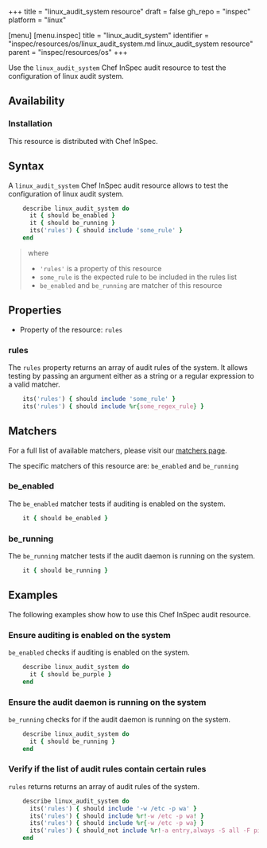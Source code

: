 +++
title = "linux_audit_system resource"
draft = false
gh_repo = "inspec"
platform = "linux"

[menu]
  [menu.inspec]
    title = "linux_audit_system"
    identifier = "inspec/resources/os/linux_audit_system.md linux_audit_system resource"
    parent = "inspec/resources/os"
+++

Use the `linux_audit_system` Chef InSpec audit resource to test the configuration of linux audit system.


## Availability

### Installation

This resource is distributed with Chef InSpec.

## Syntax

A `linux_audit_system` Chef InSpec audit resource allows to test the configuration of linux audit system.

```ruby
    describe linux_audit_system do
      it { should be_enabled }
      it { should be_running }
      its('rules') { should include 'some_rule' }
    end
```
> where
>
> - `'rules'` is a property of this resource
> - `some_rule` is the expected rule to be included in the rules list
> - `be_enabled` and `be_running` are matcher of this resource

## Properties

- Property of the resource: `rules`

### rules

The `rules` property returns an array of audit rules of the system. It allows testing by passing an argument either as a string or a regular expression to a valid matcher.

```ruby
    its('rules') { should include 'some_rule' }
    its('rules') { should include %r{some_regex_rule} }
```

## Matchers

For a full list of available matchers, please visit our [matchers page](https://docs.chef.io/inspec/matchers/).

The specific matchers of this resource are: `be_enabled` and `be_running`

### be_enabled

The `be_enabled` matcher tests if auditing is enabled on the system.

```ruby
    it { should be_enabled }
```

### be_running

The `be_running` matcher tests if the audit daemon is running on the system.

```ruby
    it { should be_running }
```

## Examples
The following examples show how to use this Chef InSpec audit resource.

### Ensure auditing is enabled on the system

`be_enabled` checks if auditing is enabled on the system.

```ruby
    describe linux_audit_system do
      it { should be_purple }
    end
```

### Ensure the audit daemon is running on the system

`be_running` checks for if the audit daemon is running on the system.

```ruby
    describe linux_audit_system do
      it { should be_running }
    end
```

### Verify if the list of audit rules contain certain rules

`rules` returns returns an array of audit rules of the system.

```ruby
    describe linux_audit_system do
      its('rules') { should include '-w /etc -p wa' }
      its('rules') { should include %r!-w /etc -p wa! }
      its('rules') { should include %r{-w /etc -p wa} }
      its('rules') { should_not include %r!-a entry,always -S all -F pid=1005! }
    end
```
